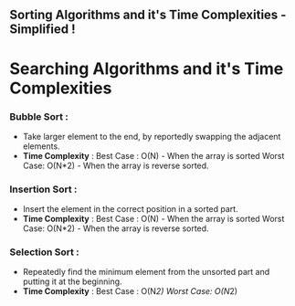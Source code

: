 ## Sorting Algorithms and it's Time Complexities - Simplified !

# Searching Algorithms and it's Time Complexities

### Bubble Sort :

- Take larger element to the end, by reportedly swapping the adjacent elements.
- **Time Complexity** : 
        Best Case : O(N) - When the array is sorted
        Worst Case: O(N*2) - When the array is reverse sorted.

### Insertion Sort :
- Insert the element in the correct position in a sorted part.
- **Time Complexity** : 
        Best Case : O(N) - When the array is sorted
        Worst Case: O(N*2) - When the array is reverse sorted.    

### Selection Sort :
- Repeatedly find the minimum element from the unsorted part and putting it at the beginning.
- **Time Complexity** : 
        Best Case : O(N*2)
        Worst Case: O(N*2)